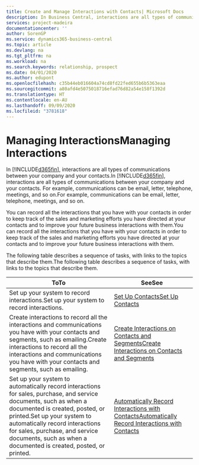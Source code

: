 ```yaml
---
title: Create and Manage Interactions with Contacts| Microsoft Docs
description: In Business Central, interactions are all types of communications between your company and your contacts. For example, communications can be email, letter, telephone, meetings, and so on.
services: project-madeira
documentationcenter: ''
author: SorenGP
ms.service: dynamics365-business-central
ms.topic: article
ms.devlang: na
ms.tgt_pltfrm: na
ms.workload: na
ms.search.keywords: relationship, prospect
ms.date: 04/01/2020
ms.author: edupont
ms.openlocfilehash: c35b44eb016604a74cd8fd22fed655b6b5363eaa
ms.sourcegitcommit: a80afd4e5075018716efad76d82a54e158f1392d
ms.translationtype: HT
ms.contentlocale: en-AU
ms.lasthandoff: 09/09/2020
ms.locfileid: "3781618"
---
```

# <a name="managing-interactions"></a><span data-ttu-id="6aad4-104">Managing Interactions</span><span class="sxs-lookup"><span data-stu-id="6aad4-104">Managing Interactions</span></span>
<span data-ttu-id="6aad4-105">In [!INCLUDE[d365fin](includes/d365fin_md.md)], interactions are all types of communications between your company and your contacts.</span><span class="sxs-lookup"><span data-stu-id="6aad4-105">In [!INCLUDE[d365fin](includes/d365fin_md.md)], interactions are all types of communications between your company and your contacts.</span></span> <span data-ttu-id="6aad4-106">For example, communications can be email, letter, telephone, meetings, and so on.</span><span class="sxs-lookup"><span data-stu-id="6aad4-106">For example, communications can be email, letter, telephone, meetings, and so on.</span></span>

<span data-ttu-id="6aad4-107">You can record all the interactions that you have with your contacts in order to keep track of the sales and marketing efforts you have directed at your contacts and to improve your future business interactions with them.</span><span class="sxs-lookup"><span data-stu-id="6aad4-107">You can record all the interactions that you have with your contacts in order to keep track of the sales and marketing efforts you have directed at your contacts and to improve your future business interactions with them.</span></span>

<span data-ttu-id="6aad4-108">The following table describes a sequence of tasks, with links to the topics that describe them.</span><span class="sxs-lookup"><span data-stu-id="6aad4-108">The following table describes a sequence of tasks, with links to the topics that describe them.</span></span>

| <span data-ttu-id="6aad4-109">To</span><span class="sxs-lookup"><span data-stu-id="6aad4-109">To</span></span> | <span data-ttu-id="6aad4-110">See</span><span class="sxs-lookup"><span data-stu-id="6aad4-110">See</span></span> |
| --- | --- |
| <span data-ttu-id="6aad4-111">Set up your system to record interactions.</span><span class="sxs-lookup"><span data-stu-id="6aad4-111">Set up your system to record interactions.</span></span> |[<span data-ttu-id="6aad4-112">Set Up Contacts</span><span class="sxs-lookup"><span data-stu-id="6aad4-112">Set Up Contacts</span></span>](marketing-setup-contacts.md) |
|<span data-ttu-id="6aad4-113">Create interactions to record all the interactions and communications you have with your contacts and segments, such as emailing.</span><span class="sxs-lookup"><span data-stu-id="6aad4-113">Create interactions to record all the interactions and communications you have with your contacts and segments, such as emailing.</span></span>|[<span data-ttu-id="6aad4-114">Create Interactions on Contacts and Segments</span><span class="sxs-lookup"><span data-stu-id="6aad4-114">Create Interactions on Contacts and Segments</span></span>](marketing-how-create-interactions.md)|
|<span data-ttu-id="6aad4-115">Set up your system to automatically record interactions for sales, purchase, and service documents, such as when a documented is created, posted, or printed.</span><span class="sxs-lookup"><span data-stu-id="6aad4-115">Set up your system to automatically record interactions for sales, purchase, and service documents, such as when a documented is created, posted, or printed.</span></span>|[<span data-ttu-id="6aad4-116">Automatically Record Interactions with Contacts</span><span class="sxs-lookup"><span data-stu-id="6aad4-116">Automatically Record Interactions with Contacts</span></span>](marketing-auto-record-interactions.md)|
